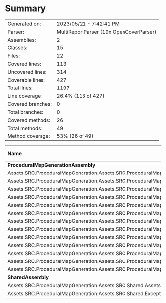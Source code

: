 ﻿# Summary
|||
|:---|:---|
| Generated on: | 2023/05/21 - 7:42:41 PM |
| Parser: | MultiReportParser (19x OpenCoverParser) |
| Assemblies: | 2 |
| Classes: | 15 |
| Files: | 22 |
| Covered lines: | 113 |
| Uncovered lines: | 314 |
| Coverable lines: | 427 |
| Total lines: | 1197 |
| Line coverage: | 26.4% (113 of 427) |
| Covered branches: | 0 |
| Total branches: | 0 |
| Covered methods: | 26 |
| Total methods: | 49 |
| Method coverage: | 53% (26 of 49) |

|**Name**|**Covered**|**Uncovered**|**Coverable**|**Total**|**Line coverage**|**Covered**|**Total**|**Branch coverage**|**Covered**|**Total**|**Method coverage**|
|:---|---:|---:|---:|---:|---:|---:|---:|---:|---:|---:|---:|
|**ProceduralMapGenerationAssembly**|**113**|**311**|**424**|**1175**|**26.6%**|**0**|**0**|****|**26**|**47**|**55.3%**|
|Assets.SRC.ProceduralMapGeneration.Assets.SRC.ProceduralMapGeneration.Assets.SRC.ProceduralMapGeneration.PathFinding.NewPathFinding|7|114|121|358|5.7%|0|0||2|7|28.5%|
|Assets.SRC.ProceduralMapGeneration.Assets.SRC.ProceduralMapGeneration.Assets.SRC.ProceduralMapGeneration.PathFinding.PathMapBuilder|0|38|38|64|0%|0|0||0|2|0%|
|Assets.SRC.ProceduralMapGeneration.Assets.SRC.ProceduralMapGeneration.Noise.PerlinNoiseGenerator|13|0|13|29|100%|0|0||1|1|100%|
|Assets.SRC.ProceduralMapGeneration.Assets.SRC.ProceduralMapGeneration.ScriptableObjects.DirectionalTilesScriptableObject|3|0|3|146|100%|0|0||1|1|100%|
|Assets.SRC.ProceduralMapGeneration.Assets.SRC.ProceduralMapGeneration.Structs.DirectionIDStruct|6|0|6|12|100%|0|0||12|12|100%|
|Assets.SRC.ProceduralMapGeneration.Assets.SRC.ProceduralMapGeneration.Structs.MapBuilderStruct|3|0|3|12|100%|0|0||6|6|100%|
|Assets.SRC.ProceduralMapGeneration.Assets.SRC.ProceduralMapGeneration.Utilities.ChunkHandler|72|0|72|149|100%|0|0||3|3|100%|
|Assets.SRC.ProceduralMapGeneration.Assets.SRC.ProceduralMapGeneration.Utilities.GameObjectCreation|0|18|18|56|0%|0|0||0|3|0%|
|Assets.SRC.ProceduralMapGeneration.Assets.SRC.ProceduralMapGeneration.Utilities.GenericUtilities|9|0|9|36|100%|0|0||1|1|100%|
|Assets.SRC.ProceduralMapGeneration.Assets.SRC.ProceduralMapGeneration.Utilities.GridCreate|0|51|51|113|0%|0|0||0|4|0%|
|Assets.SRC.ProceduralMapGeneration.Assets.SRC.ProceduralMapGeneration.Utilities.MapBuilder|0|11|11|43|0%|0|0||0|3|0%|
|Assets.SRC.ProceduralMapGeneration.Assets.SRC.ProceduralMapGeneration.Utilities.MapHandler|0|67|67|122|0%|0|0||0|3|0%|
|Assets.SRC.ProceduralMapGeneration.Assets.SRC.ProceduralMapGeneration.Utilities.PopulateTilePositions|0|12|12|35|0%|0|0||0|1|0%|
|**SharedAssembly**|**0**|**3**|**3**|**22**|**0%**|**0**|**0**|****|**0**|**2**|**0%**|
|Assets.SRC.ProceduralMapGeneration.Assets.SRC.Shared.Assets.SRC.Shared.Utilities.VectorMath|0|1|1|9|0%|0|0||0|1|0%|
|Assets.SRC.ProceduralMapGeneration.Assets.SRC.Shared.Exceptions.CustomExceptions|0|2|2|13|0%|0|0||0|1|0%|
